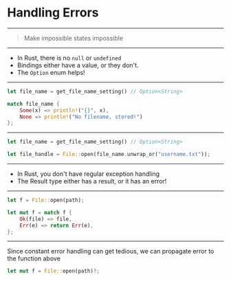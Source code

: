 # Handling Errors

---

> Make impossible states impossible

---

- In Rust, there is no `null` or `undefined`
- Bindings either have a value, or they don't.
- The `Option` enum helps!


---

```rust
let file_name = get_file_name_setting() // Option<String>

match file_name {
    Some(x) => println!("{}", x),
    None => println!("No filename, stored!")
};
```

---

```rust
let file_name = get_file_name_setting() // Option<String>

let file_handle = File::open(file_name.unwrap_or("username.txt"));

```

---

- In Rust, you don't have regular exception handling
- The Result type either has a result, or it has an error!

---

```rust
let f = File::open(path);

let mut f = match f {
    Ok(file) => file,
    Err(e) => return Err(e),
};
```

---

Since constant error handling can get tedious, we can propagate error to 
the function above

```rust
let mut f = File::open(path)?;
```

